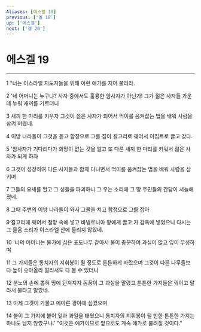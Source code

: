 ```yaml
---
Aliases: [에스겔 19]
previous: ['겔 18']
up: ['에스겔']
next: ['겔 20']
---
```

# 에스겔 19

***


1 "너는 이스라엘 지도자들을 위해 이런 애가를 지어 불러라. 

2 '네 어머니는 누구냐? 사자 중에서도 훌륭한 암사자가 아닌가! 그가 젊은 사자들 가운데 누워 새끼를 기르더니 

3 새끼 한 마리를 키우자 그것이 젊은 사자가 되어서 먹이를 움켜잡는 법을 배워 사람을 삼켜 버렸네. 

4 이방 나라들이 그것을 듣고 함정으로 그를 잡아 갈고리로 꿰어서 이집트로 끌고 갔다. 

5 '암사자가 기다리다가 희망이 없는 것을 알고 또 다른 새끼 한 마리를 키워서 젊은 사자가 되게 하자 

6 그것이 성장하여 다른 사자들과 함께 다니면서 먹이를 움켜잡는 법을 배워 사람을 삼키며 

7 그들의 요새를 헐고 그 성들을 파괴하니 그 우는 소리에 그 땅 주민들의 간담이 서늘해졌네. 

8 그때 주변의 이방 나라들이 와서 그물을 치고 함정으로 그를 잡아 

9 갈고리에 꿰어서 철망 속에 넣고 바빌로니아 왕에게 끌고 가 감옥에 넣었으니 다시는 그 울음 소리가 이스라엘 산에 들리지 않았네. 

10 '너의 어머니는 물가에 심은 포도나무 같아서 물이 충분하여 과실이 많고 잎이 무성하며 

11 그 가지들은 통치자의 지휘봉이 될 정도로 튼튼하게 자랐으며 그것이 다른 나무들보다 높이 솟아올라 멀리서도 다 볼 수 있더니 

12 분노의 손에 뽑혀 땅에 던져지자 동풍이 그 과실을 말렸고 튼튼한 가지들은 꺾이고 말라서 불타고 말았네. 

13 이제 그것이 가물고 메마른 광야에 심겼으며 

14 불이 그 가지에 붙어 잎과 과일을 태웠으니 통치자의 지휘봉이 될 만한 튼튼한 가지는 하나도 남지 않았구나.' "이것은 애가이므로 앞으로도 계속 애가로 불려질 것이다."
